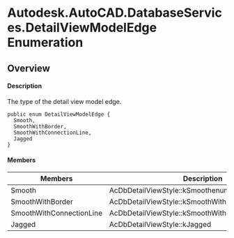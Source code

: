 # Autodesk.AutoCAD.DatabaseServices.DetailViewModelEdge Enumeration

## Overview

#### Description
The type of the detail view model edge.
```text
public enum DetailViewModelEdge {
  Smooth,
  SmoothWithBorder,
  SmoothWithConnectionLine,
  Jagged
}
```

#### Members

| Members | Description |
| --- | --- |
| Smooth | AcDbDetailViewStyle::kSmoothenum |
| SmoothWithBorder | AcDbDetailViewStyle::kSmoothWithBorderenum |
| SmoothWithConnectionLine | AcDbDetailViewStyle::kSmoothWithConnectionLineenum |
| Jagged | AcDbDetailViewStyle::kJagged |
